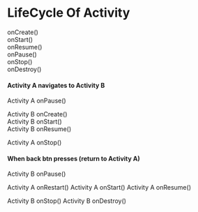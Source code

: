 # LifeCycle Of Activity
onCreate()                                                                          
onStart()           
onResume()                                          
onPause()                   
onStop()                                                                            
onDestroy()

#### Activity A  navigates to Activity B
Activity A onPause() 

Activity B onCreate()      
Activity B onStart()                                                                
Activity B onResume()

Activity A onStop()

#### When back btn presses (return to Activity A)
Activity B onPause()

Activity A onRestart()
Activity A onStart()
Activity A onResume()

Activity B onStop()
Activity B onDestroy()
